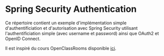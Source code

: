 # Spring Security Authentication

Ce répertoire contient un exemple d'implémentation simple d'authentificiation et d'autorisation avec Spring Security utilisant l'authentificiation simple (avec username et password) ainsi que OAuth2 et OpenID Connect. 

Il est inspiré du cours OpenClassRooms disponible [ici](https://openclassrooms.com/fr/courses/7137776-securisez-votre-application-web-avec-spring-security/7275491-mesurez-l-importance-de-la-securite-pour-les-applications-web).